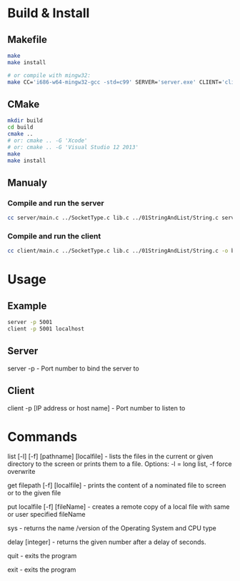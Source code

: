 # Build & Install

## Makefile

```sh
make
make install

# or compile with mingw32:
make CC='i686-w64-mingw32-gcc -std=c99' SERVER='server.exe' CLIENT='client.exe'
```

## CMake

```sh
mkdir build
cd build
cmake ..
# or: cmake .. -G 'Xcode'
# or: cmake .. -G 'Visual Studio 12 2013'
make
make install
```

## Manualy

### Compile and run the server

```bash
cc server/main.c ../SocketType.c lib.c ../01StringAndList/String.c server/ls.c server/cat.c server/uname.c server/cp.c server/sleep.c -o bin/server && bin/server -p5001
```

### Compile and run the client

```bash
cc client/main.c ../SocketType.c lib.c ../01StringAndList/String.c -o bin/client && bin/client -p 5001 localhost
```

# Usage

## Example
```sh
server -p 5001
client -p 5001 localhost
```

## Server

server -p - Port number to bind the server to

## Client

client -p [IP address or host name] - Port number to listen to

# Commands

list [-l] [-f] [pathname] [localfile] - lists the files in the current or given directory to the screen or prints them to a file. Options: -l = long list, -f force overwrite

get filepath [-f] [localfile] - prints the content of a nominated file to screen or to the given file

put localfile [-f] [fileName] - creates a remote copy of a local file with same or user specified fileName

sys - returns the name /version of the Operating System and CPU type

delay [integer] - returns the given number after a delay of seconds.

quit - exits the program

exit - exits the program
